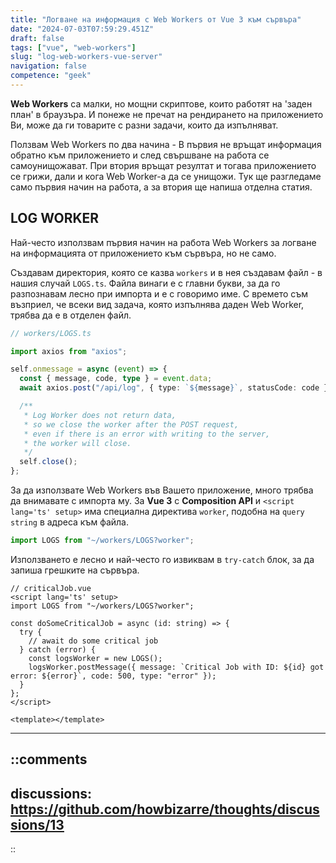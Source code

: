 ```yaml
---
title: "Логване на информация с Web Workers от Vue 3 към сървъра"
date: "2024-07-03T07:59:29.451Z"
draft: false
tags: ["vue", "web-workers"]
slug: "log-web-workers-vue-server"
navigation: false
competence: "geek"
---
```


**Web Workers** са малки, но мощни скриптове, които работят на 'заден план' в браузъра. И понеже не пречат на рендирането на приложението Ви, може да ги товарите с разни задачи, които да изпълняват.

<!-- more -->

Ползвам Web Workers по два начина - В първия не връщат информация обратно към приложението и след свършване на работа се самоунищожават. При втория връщат резултат и тогава приложението се грижи, дали и кога Web Worker-а да се унищожи. Тук ще разгледаме само първия начин на работа, а за втория ще напиша отделна статия.

## LOG WORKER

Най-често използвам първия начин на работа Web Workers за логване на информацията от приложението към сървъра, но не само.

Създавам директория, която се казва `workers` и в нея създавам файл - в нашия случай `LOGS.ts`. Файла винаги е с главни букви, за да го разпознавам лесно при импорта и е с говоримо име. С времето съм възприел, че всеки вид задача, която изпълнява даден Web Worker, трябва да е в отделен файл.

```typescript
// workers/LOGS.ts

import axios from "axios";

self.onmessage = async (event) => {
  const { message, code, type } = event.data;
  await axios.post("/api/log", { type: `${message}`, statusCode: code }, { contentType: "text/plain" });

  /**
   * Log Worker does not return data,
   * so we close the worker after the POST request,
   * even if there is an error with writing to the server,
   * the worker will close.
   */
  self.close();
};
```

За да използвате Web Workers във Вашето приложение, много трябва да внимавате с импорта му. За **Vue 3** с **Composition API** и `<script lang='ts' setup>` има специална директива `worker`, подобна на `query string` в адреса към файла.

```typescript
import LOGS from "~/workers/LOGS?worker";
```

Използването е лесно и най-често го извиквам в `try-catch` блок, за да запиша грешките на сървъра.

```vue
// criticalJob.vue
<script lang='ts' setup>
import LOGS from "~/workers/LOGS?worker";

const doSomeCriticalJob = async (id: string) => {
  try {
    // await do some critical job
  } catch (error) {
    const logsWorker = new LOGS();
    logsWorker.postMessage({ message: `Critical Job with ID: ${id} got error: ${error}`, code: 500, type: "error" });
  }
};
</script>

<template></template>
```

---

::comments
---
discussions: https://github.com/howbizarre/thoughts/discussions/13
---
::

